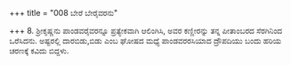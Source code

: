 +++
title = "008 ಬೇರೆ ಬೇರೈವರನು"

+++
8. ಶ್ರೀಕೃಷ್ಣನು ಪಾಂಡವರೈವರನ್ನೂ ಪ್ರತ್ಯೇಕವಾಗಿ ಆಲಿಂಗಿಸಿ, ಅವರ ಕಣ್ಣೀರನ್ನು ತನ್ನ ಪೀತಾಂಬರದ ಸೆರಗಿನಿಂದ ಒರೆಸಿದನು. ಅಷ್ಟರಲ್ಲಿ ದಾರಬಿಡು,ಬಿಡು ಎಂಬ ಘೋಷದ ಮಧ್ಯೆ ಪಾಂಡವರರಸಿಯಾದ ದ್ರೌಪದಿಯು ಬಂದು ಹರಿಯ ಚರಣಕ್ಕೆ ಕವಿದು ಬಿದ್ದಳು.